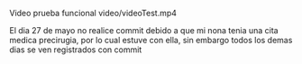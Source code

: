 Video prueba funcional
video/videoTest.mp4

El dia 27 de mayo no realice commit debido a que mi nona tenia una cita medica precirugia, por lo cual estuve con ella, sin embargo todos los demas dias se ven registrados con commit
